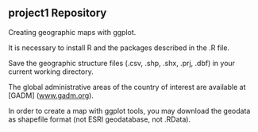 ## project1 Repository

Creating geographic maps with ggplot.

It is necessary to install R and the packages described in the .R file.

Save the geographic structure files (.csv, .shp, .shx, .prj, .dbf) in your current working directory.

The global administrative areas of the country of interest are available at [GADM] (www.gadm.org).

In order to create a map with ggplot tools, you may download the geodata as shapefile format (not ESRI geodatabase, not .RData).

